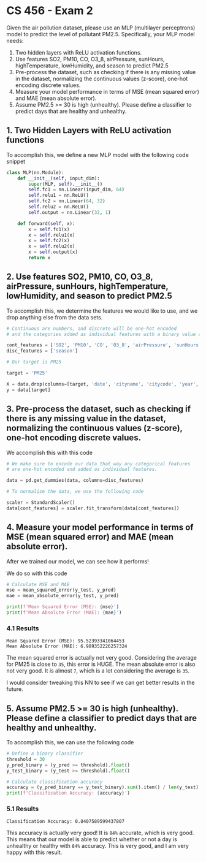# CS 456 - Exam 2

Given the air pollution dataset, please use an MLP (multilayer perceptrons) model to predict the
level of pollutant PM2.5. Specifically, your MLP model needs: 

1. Two hidden layers with ReLU activation functions.
2. Use features SO2, PM10, CO, O3_8, airPressure, sunHours, highTemperature, lowHumidity, and season to predict PM2.5
3. Pre-process the dataset, such as checking if there is any missing value in the dataset, normalizing the continuous values (z-score), one-hot encoding discrete values.
4. Measure your model performance in terms of MSE (mean squared error) and MAE (mean absolute error).
5. Assume PM2.5 >= 30 is high (unhealthy). Please define a classifier to predict days that are healthy and unhealthy.

## 1. Two Hidden Layers with ReLU activation functions

To accomplish this, we define a new MLP model with the following code snippet

```python
class MLP(nn.Module):
    def __init__(self, input_dim):
        super(MLP, self).__init__()
        self.fc1 = nn.Linear(input_dim, 64)
        self.relu1 = nn.ReLU()
        self.fc2 = nn.Linear(64, 32)
        self.relu2 = nn.ReLU()
        self.output = nn.Linear(32, 1)

    def forward(self, x):
        x = self.fc1(x)
        x = self.relu1(x)
        x = self.fc2(x)
        x = self.relu2(x)
        x = self.output(x)
        return x
```

## 2. Use features SO2, PM10, CO, O3_8, airPressure, sunHours, highTemperature, lowHumidity, and season to predict PM2.5

To accomplish this, we determine the features we would like to use, and we drop anything else from the data sets.

```python
# Continuous are numbers, and discrete will be one-hot encoded
# and the categories added as individual features with a binary value associated with them.

cont_features = ['SO2', 'PM10', 'CO', 'O3_8', 'airPressure', 'sunHours', 'highTemperature', 'lowHumidity']
disc_features = ['season']

# Our target is PM25

target = 'PM25'

X = data.drop(columns=[target, 'date', 'cityname', 'citycode', 'year', 'month', 'day', 'longitude', 'latitude'])
y = data[target]

```

## 3. Pre-process the dataset, such as checking if there is any missing value in the dataset, normalizing the continuous values (z-score), one-hot encoding discrete values.

We accomplish this with this code

```python
# We make sure to encode our data that way any categorical features
# are one-hot encoded and added as individual features.

data = pd.get_dummies(data, columns=disc_features)

# To normalize the data, we use the following code

scaler = StandardScaler()
data[cont_features] = scaler.fit_transform(data[cont_features])
```

## 4. Measure your model performance in terms of MSE (mean squared error) and MAE (mean absolute error).

After we trained our model, we can see how it performs!

We do so with this code

```python
# Calculate MSE and MAE
mse = mean_squared_error(y_test, y_pred)
mae = mean_absolute_error(y_test, y_pred)

print(f'Mean Squared Error (MSE): {mse}')
print(f'Mean Absolute Error (MAE): {mae}')
```

### 4.1 Results

```
Mean Squared Error (MSE): 95.52393341064453
Mean Absolute Error (MAE): 6.989352226257324
```

The mean squared error is actually not very good. Considering the average for PM25 is close to `35`, this error is HUGE. The mean absolute error is also not very good. It is almost `7`, which is a lot considering the average is `35`.

I would consider tweaking this NN to see if we can get better results in the future.

## 5. Assume PM2.5 >= 30 is high (unhealthy). Please define a classifier to predict days that are healthy and unhealthy.

To accomplish this, we can use the following code

```python
# Define a binary classifier
threshold = 30
y_pred_binary = (y_pred >= threshold).float()
y_test_binary = (y_test >= threshold).float()

# Calculate classification accuracy
accuracy = (y_pred_binary == y_test_binary).sum().item() / len(y_test)
print(f'Classification Accuracy: {accuracy}')
```

### 5.1 Results

```
Classification Accuracy: 0.8407589599437807
```

This accuracy is actually very good! It is `84%` accurate, which is very good. This means that our model is able to predict whether or not a day is unhealthy or healthy with `84%` accuracy. This is very good, and I am very happy with this result.